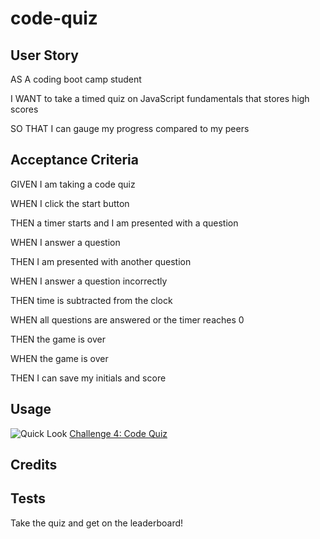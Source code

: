# code-quiz

## User Story

AS A coding boot camp student

I WANT to take a timed quiz on JavaScript fundamentals that stores high scores

SO THAT I can gauge my progress compared to my peers

## Acceptance Criteria

GIVEN I am taking a code quiz

WHEN I click the start button

THEN a timer starts and I am presented with a question

WHEN I answer a question

THEN I am presented with another question

WHEN I answer a question incorrectly

THEN time is subtracted from the clock

WHEN all questions are answered or the timer reaches 0

THEN the game is over

WHEN the game is over

THEN I can save my initials and score

## Usage

![Quick Look](./assets/Screenshot%202023-10-16%20at%208.17.39 PM.png)
[Challenge 4: Code Quiz](https://devinshade.github.io/code-quiz/)

## Credits

## Tests

Take the quiz and get on the leaderboard!